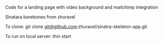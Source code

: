Code for a landing page with video background and mailchimp integration

Sinatara barebones from zhuravel

To clone:
git clone git@github.com:zhuravel/sinatra-skeleton-app.git

To run on local server: 
thin start
